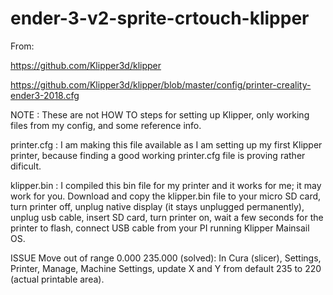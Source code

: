 # ender-3-v2-sprite-crtouch-klipper

<!-- push test1 -->
From:

https://github.com/Klipper3d/klipper

https://github.com/Klipper3d/klipper/blob/master/config/printer-creality-ender3-2018.cfg




NOTE : These are not HOW TO steps for setting up Klipper, only working files from my config, and some reference info.

printer.cfg : I am making this file available as I am setting up my first Klipper printer, because finding a good working printer.cfg file is proving rather dificult.

klipper.bin :  I compiled this bin file for my printer and it works for me; it may work for you. Download and copy the klipper.bin file to your micro SD card, turn printer off, unplug native display (it stays unplugged permanently), unplug usb cable, insert SD card, turn printer on, wait a few seconds for the printer to flash, connect USB cable from your PI running Klipper Mainsail OS.

ISSUE Move out of range 0.000 235.000 (solved): In Cura (slicer), Settings, Printer, Manage, Machine Settings, update X and Y from default 235 to 220 (actual printable area).

